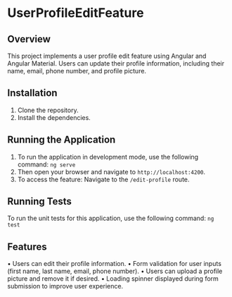 # UserProfileEditFeature

## Overview

This project implements a user profile edit feature using Angular and Angular Material. Users can update their profile information, including their name, email, phone number, and profile picture.

## Installation

1. Clone the repository.
2. Install the dependencies.

## Running the Application

1. To run the application in development mode, use the following command: `ng serve`
2. Then open your browser and navigate to `http://localhost:4200`.
3. To access the feature: Navigate to the `/edit-profile` route.

## Running Tests

To run the unit tests for this application, use the following command: `ng test`

## Features

• Users can edit their profile information.
• Form validation for user inputs (first name, last name, email, phone number).
• Users can upload a profile picture and remove it if desired.
• Loading spinner displayed during form submission to improve user experience.
